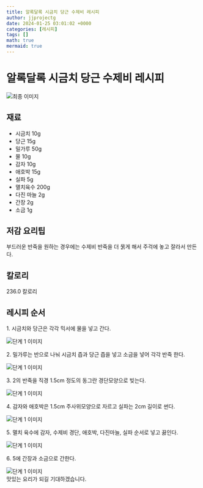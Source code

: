 ```yaml
---
title: 알록달록 시금치 당근 수제비 레시피
author: jjprojectg
date: 2024-01-25 03:01:02 +0000
categories: [레시피]
tags: []
math: true
mermaid: true
---
```

<meta name="og:type" content="website"/>
<meta charset="UTF-8"/>
<div class="header">
  <h1>알록달록 시금치 당근 수제비 레시피</h1>
</div>

<div class="container my-4">
  <div class="row">
    <div class="col-12 col-md-6">
      <div class="recipe-image">
        <img src="http://www.foodsafetykorea.go.kr/uploadimg/20141117/20141117053708_1416213428059.jpg" class="step-image" alt="최종 이미지"/>
      </div>
    </div>
    <div class="col-12 col-md-6">
      <div class="ingredients">
        <h2>재료</h2>
        <ul class="card">
          <li> 시금치 10g </li>
          <li>  당근 15g </li>
          <li>  밀가루 50g </li>
          <li>  물 10g </li>
          <li>  감자 10g </li>
          <li>  애호박 15g </li>
          <li>  실파 5g </li>
          <li>  멸치육수 200g </li>
          <li>  다진 마늘 2g </li>
          <li>  간장 2g </li>
          <li>  소금 1g </li>
</ul>
      </div>
    </div>
    <div class="col-12 col-md-6">
      <div class="ingredients">
        <h2>저감 요리팁</h2>
        <div class="card"> 
          <p>
            부드러운 반죽을 원하는 경우에는 수제비 반죽을 더 묽게 해서 주걱에 놓고 잘라서 만든다.
          </p>
        </div>
      </div>
      <div class="ingredients">
        <h2>칼로리</h2>
        <div class="card"> 
          <p>
            236.0 칼로리
          </p>
        </div>
      </div>
    </div>
  </div>

  <h2 class="my-4">레시피 순서</h2>
  <div class="card recipe-card">
    <div class="card-body recipe-step">
      <p class="card-text step-description">1. 시금치와 당근은 각각 믹서에 물을 넣고 간다.</p>
      <img src="http://www.foodsafetykorea.go.kr/uploadimg/cook/975-1.jpg" alt="단계 1 이미지" class="step-image"/>
    </div>
  </div>
  <div class="card recipe-card">
    <div class="card-body recipe-step">
      <p class="card-text step-description">2. 밀가루는 반으로 나눠 시금치 즙과 당근 즙을 넣고 소금을 넣어 각각 반죽 한다.</p>
      <img src="http://www.foodsafetykorea.go.kr/uploadimg/cook/975-2.jpg" alt="단계 1 이미지" class="step-image"/>
    </div>
  </div>
  <div class="card recipe-card">
    <div class="card-body recipe-step">
      <p class="card-text step-description">3. 2의 반죽을 직경 1.5cm 정도의 동그란 경단모양으로 빚는다.</p>
      <img src="http://www.foodsafetykorea.go.kr/uploadimg/cook/975-3.jpg" alt="단계 1 이미지" class="step-image"/>
    </div>
  </div>
  <div class="card recipe-card">
    <div class="card-body recipe-step">
      <p class="card-text step-description">4. 감자와 애호박은 1.5cm 주사위모양으로 자르고 실파는 2cm 길이로 썬다.</p>
      <img src="http://www.foodsafetykorea.go.kr/uploadimg/cook/975-4.jpg" alt="단계 1 이미지" class="step-image"/>
    </div>
  </div>
  <div class="card recipe-card">
    <div class="card-body recipe-step">
      <p class="card-text step-description">5. 멸치 육수에 감자, 수제비 경단, 애호박, 다진마늘, 실파 순서로 넣고 끓인다.</p>
      <img src="http://www.foodsafetykorea.go.kr/uploadimg/cook/975-5.jpg" alt="단계 1 이미지" class="step-image"/>
    </div>
  </div>
  <div class="card recipe-card">
    <div class="card-body recipe-step">
      <p class="card-text step-description">6. 5에 간장과 소금으로 간한다.</p>
      <img src="http://www.foodsafetykorea.go.kr/uploadimg/cook/975-6.jpg" alt="단계 1 이미지" class="step-image"/>
    </div>
  </div>

</div>
맛있는 요리가 되길 기대하겠습니다.
